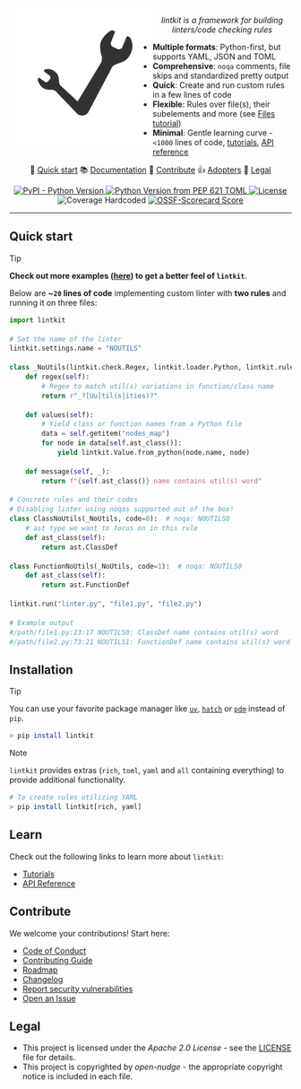 <!--
SPDX-FileCopyrightText: © 2025 open-nudge <https://github.com/open-nudge>
SPDX-FileContributor: szymonmaszke <github@maszke.co>

SPDX-License-Identifier: Apache-2.0
-->

<!-- mkdocs remove start -->

<img align="left" width="256" height="256" src="logo.svg">

<!-- mkdocs remove end -->

<p align="center">
    <em> lintkit is a framework for building linters/code checking rules </em>
</p>

- __Multiple formats__: Python-first, but supports YAML, JSON and TOML
- __Comprehensive__: `noqa` comments,
    file skips and standardized pretty output
- __Quick__: Create and run custom rules in a few lines of code
- __Flexible__: Rules over file(s), their subelements and more
    (see [Files tutorial](https://open-nudge.github.io/lintkit/tutorials/file))
- __Minimal__: Gentle learning curve - `<1000` lines of code,
    [tutorials](https://open-nudge.github.io/lintkit/tutorials),
    [API reference](https://open-nudge.github.io/lintkit/reference)

<!-- mkdocs remove start -->

<!-- vale off -->

<p align="center">
🚀 <a href="#quick-start">Quick start</a>
📚 <a href="https://open-nudge.github.io/lintkit">Documentation</a>
🤝 <a href="#contribute">Contribute</a>
👍 <a href="https://github.com/open-nudge/lintkit/blob/main/ADOPTERS.md">Adopters</a>
📜 <a href="#legal">Legal</a>
</p>

<!-- pyml disable-num-lines 30 line-length-->

<div align="center">

<a href="https://pypi.org/project/lintkit">![PyPI - Python Version](https://img.shields.io/pypi/v/lintkit?style=for-the-badge&label=release&labelColor=grey&color=blue)
</a>
<a href="https://pypi.org/project/lintkit">![Python Version from PEP 621 TOML](https://img.shields.io/python/required-version-toml?tomlFilePath=https%3A%2F%2Fraw.githubusercontent.com%2Fopen-nudge%2Flintkit%2Fmain%2Fpyproject.toml&style=for-the-badge&label=python&labelColor=grey&color=blue)
</a>
<a href="https://opensource.org/licenses/Apache-2.0">![License](https://img.shields.io/badge/License-Apache_2.0-blue?style=for-the-badge)
</a>
<a>![Coverage Hardcoded](https://img.shields.io/badge/coverage-100%25-green?style=for-the-badge)
</a>
<a href="https://scorecard.dev/viewer/?uri=github.com/open-nudge/lintkit">![OSSF-Scorecard Score](https://img.shields.io/ossf-scorecard/github.com/open-nudge/lintkit?style=for-the-badge&label=OSSF)
</a>

</div>

<!-- vale on -->

______________________________________________________________________

<!-- mkdocs remove end -->

## Quick start

> [!TIP]
> __Check out more examples ([here](https://open-nudge.github.io/lintkit/tutorials))
> to get a better feel of `lintkit`__.

Below are __~`20` lines of code__ implementing custom linter with
__two rules__ and running it on three files:

```python
import lintkit

# Set the name of the linter
lintkit.settings.name = "NOUTILS"

class _NoUtils(lintkit.check.Regex, lintkit.loader.Python, lintkit.rule.Node):
    def regex(self):
        # Regex to match util(s) variations in function/class name
        return r"_?[Uu]til(s|ities)?"

    def values(self):
        # Yield class or function names from a Python file
        data = self.getitem("nodes_map")
        for node in data[self.ast_class()]:
            yield lintkit.Value.from_python(node.name, node)

    def message(self, _):
        return f"{self.ast_class()} name contains util(s) word"

# Concrete rules and their codes
# Disabling linter using noqas supported out of the box!
class ClassNoUtils(_NoUtils, code=0):  # noqa: NOUTILS0
    # ast type we want to focus on in this rule
    def ast_class(self):
        return ast.ClassDef

class FunctionNoUtils(_NoUtils, code=1):  # noqa: NOUTILS0
    def ast_class(self):
        return ast.FunctionDef

lintkit.run("linter.py", "file1.py", "file2.py")

# Example output
#/path/file1.py:23:17 NOUTILS0: ClassDef name contains util(s) word
#/path/file2.py:73:21 NOUTILS1: FunctionDef name contains util(s) word
```

## Installation

> [!TIP]
> You can use your favorite package manager like
> [`uv`](https://github.com/astral-sh/uv),
> [`hatch`](https://github.com/pypa/hatch)
> or [`pdm`](https://github.com/pdm-project/pdm)
> instead of `pip`.

```sh
> pip install lintkit
```

> [!NOTE]
> `lintkit` provides extras (`rich`, `toml`, `yaml`
> and `all` containing everything) to provide additional functionality.

```sh
# To create rules utilizing YAML
> pip install lintkit[rich, yaml]
```

## Learn

Check out the following links to learn more about `lintkit`:

- [Tutorials](https://open-nudge.github.io/lintkit/tutorials)
- [API Reference](https://open-nudge.github.io/lintkit/reference)

## Contribute

We welcome your contributions! Start here:

- [Code of Conduct](/CODE_OF_CONDUCT.md)
- [Contributing Guide](/CONTRIBUTING.md)
- [Roadmap](/ROADMAP.md)
- [Changelog](/CHANGELOG.md)
- [Report security vulnerabilities](/SECURITY.md)
- [Open an Issue](https://github.com/open-nudge/lintkit/issues)

## Legal

- This project is licensed under the _Apache 2.0 License_ - see
    the [LICENSE](/LICENSE.md) file for details.
- This project is copyrighted by _open-nudge_ - the
    appropriate copyright notice is included in each file.

<!-- mkdocs remove end -->

<!-- md-dead-link-check: on -->
